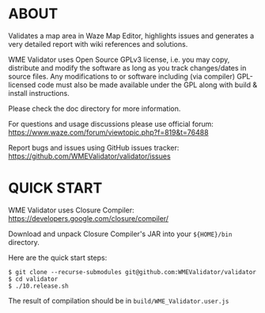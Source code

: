 ABOUT
=====
Validates a map area in Waze Map Editor, highlights issues and generates
a very detailed report with wiki references and solutions.

WME Validator uses Open Source GPLv3 license, i.e. you may copy,
distribute and modify the software as long as you track changes/dates
in source files. Any modifications to or software including
(via compiler) GPL-licensed code must also be made available under
the GPL along with build & install instructions.

Please check the doc directory for more information.

For questions and usage discussions please use official forum:<br/>
https://www.waze.com/forum/viewtopic.php?f=819&t=76488

Report bugs and issues using GitHub issues tracker:<br/>
https://github.com/WMEValidator/validator/issues


QUICK START
===========
WME Validator uses Closure Compiler:<br/>
https://developers.google.com/closure/compiler/

Download and unpack Closure Compiler's JAR into your `${HOME}/bin` directory.

Here are the quick start steps:

    $ git clone --recurse-submodules git@github.com:WMEValidator/validator
    $ cd validator
    $ ./10.release.sh

The result of compilation should be in `build/WME_Validator.user.js`
